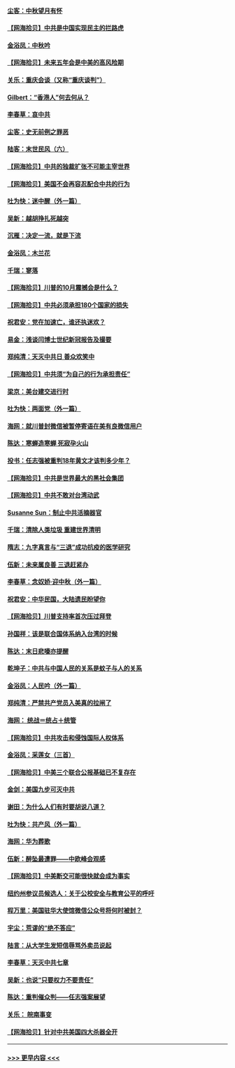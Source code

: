 #### [尘客：中秋望月有怀](../pages/nsc993/n12444632.md?t=10012202) 
#### [【网海拾贝】中共是中国实现民主的拦路虎](../pages/nsc993/n12443573.md?t=10012202) 
#### [金浴凤：中秋吟](../pages/nsc993/n12441773.md?t=10012202) 
#### [【网海拾贝】未来五年会是中美的高风险期](../pages/nsc993/n12440760.md?t=10012202) 
#### [关乐：重庆会谈（又称“重庆谈判”）](../pages/nsc993/n12437525.md?t=10012202) 
#### [Gilbert：“香港人”何去何从？](../pages/nsc993/n12435894.md?t=10012202) 
#### [李春草：哀中共](../pages/nsc993/n12435874.md?t=10012202) 
#### [尘客：史无前例之罪恶](../pages/nsc993/n12435762.md?t=10012202) 
#### [陆客：末世民风（六）](../pages/nsc993/n12435354.md?t=10012202) 
#### [【网海拾贝】中共的独裁扩张不可能主宰世界](../pages/nsc993/n12435151.md?t=10012202) 
#### [【网海拾贝】美国不会再容忍配合中共的行为](../pages/nsc993/n12433808.md?t=10012202) 
#### [吐为快：迷中醒（外一篇）](../pages/nsc993/n12433585.md?t=10012202) 
#### [吴新：越胡挣扎死越突](../pages/nsc993/n12433562.md?t=10012202) 
#### [沉雁：决定一流，就是下流](../pages/nsc993/n12432128.md?t=10012202) 
#### [金浴凤：木兰花](../pages/nsc993/n12432124.md?t=10012202) 
#### [千瑞：寥落](../pages/nsc993/n12432071.md?t=10012202) 
#### [【网海拾贝】川普的10月震撼会是什么？](../pages/nsc993/n12431624.md?t=10012202) 
#### [【网海拾贝】中共必须承担180个国家的损失](../pages/nsc993/n12428893.md?t=10012202) 
#### [祝君安：党在加速亡，谁还执迷欢？](../pages/nsc993/n12428652.md?t=10012202) 
#### [易金：浅谈闫博士世纪新冠报告及撮要](../pages/nsc993/n12426822.md?t=10012202) 
#### [郑纯清：天灭中共日 善众欢笑中](../pages/nsc993/n12426784.md?t=10012202) 
#### [【网海拾贝】中共须“为自己的行为承担责任”](../pages/nsc993/n12426067.md?t=10012202) 
#### [梁京：美台建交进行时](../pages/nsc993/n12424066.md?t=10012202) 
#### [吐为快：两面党（外一篇）](../pages/nsc993/n12424043.md?t=10012202) 
#### [海网：就川普封微信被暂停寄语在美有良微信用户](../pages/nsc993/n12424021.md?t=10012202) 
#### [陈达：寒蝉造寒蝉 死寂孕火山](../pages/nsc993/n12423958.md?t=10012202) 
#### [投书：任志强被重判18年黄文才该判多少年？](../pages/nsc993/n12423672.md?t=10012202) 
#### [【网海拾贝】中共是世界最大的黑社会集团](../pages/nsc993/n12423543.md?t=10012202) 
#### [【网海拾贝】中共不敢对台湾动武](../pages/nsc993/n12421418.md?t=10012202) 
#### [Susanne Sun：制止中共活摘器官](../pages/nsc993/n12419654.md?t=10012202) 
#### [千瑞：清除人类垃圾 重建世界清明](../pages/nsc993/n12419414.md?t=10012202) 
#### [隋志：九字真言与“三退”成功抗疫的医学研究](../pages/nsc993/n12419248.md?t=10012202) 
#### [伍新：未来属良善 三退赶紧办](../pages/nsc993/n12418496.md?t=10012202) 
#### [李春草：念奴娇·迎中秋（外一篇）](../pages/nsc993/n12418465.md?t=10012202) 
#### [祝君安：中华民国，大陆遗民盼望你](../pages/nsc993/n12418089.md?t=10012202) 
#### [【网海拾贝】川普支持率首次压过拜登](../pages/nsc993/n12418050.md?t=10012202) 
#### [孙国祥：该是联合国体系纳入台湾的时候](../pages/nsc993/n12417369.md?t=10012202) 
#### [陈达：末日悲嚎亦提醒](../pages/nsc993/n12416736.md?t=10012202) 
#### [乾坤子：中共与中国人民的关系是蚊子与人的关系](../pages/nsc993/n12416632.md?t=10012202) 
#### [金浴凤：人民吟（外一篇）](../pages/nsc993/n12416567.md?t=10012202) 
#### [郑纯清：严禁共产党员入美真的拉闸了](../pages/nsc993/n12416550.md?t=10012202) 
#### [海网： 统战＝统占＋统管](../pages/nsc993/n12416404.md?t=10012202) 
#### [【网海拾贝】中共攻击和侵蚀国际人权体系](../pages/nsc993/n12416250.md?t=10012202) 
#### [金浴凤：采莲女（三首）](../pages/nsc993/n12415517.md?t=10012202) 
#### [【网海拾贝】中美三个联合公报基础已不复存在](../pages/nsc993/n12415054.md?t=10012202) 
#### [金剑：美国九步可灭中共](../pages/nsc993/n12413183.md?t=10012202) 
#### [谢田：为什么人们有时要胡说八道？](../pages/nsc993/n12411861.md?t=10012202) 
#### [吐为快：共产风（外一篇）](../pages/nsc993/n12411761.md?t=10012202) 
#### [海网：华为葬歌](../pages/nsc993/n12410381.md?t=10012202) 
#### [伍新：醉坠最遭罪——中欧峰会观感](../pages/nsc993/n12410364.md?t=10012202) 
#### [【网海拾贝】中美断交可能很快就会成为事实](../pages/nsc993/n12409495.md?t=10012202) 
#### [纽约州参议员候选人：关于公校安全与教育公平的呼吁](../pages/nsc993/n12409228.md?t=10012202) 
#### [程万里：美国驻华大使馆微信公众号将何时被封？](../pages/nsc993/n12407397.md?t=10012202) 
#### [宇尘：荒谬的“绝不答应”](../pages/nsc993/n12407360.md?t=10012202) 
#### [陆言：从大学生发短信辱骂外卖员说起](../pages/nsc993/n12407285.md?t=10012202) 
#### [李春草：天灭中共七章](../pages/nsc993/n12406988.md?t=10012202) 
#### [吴新：也说“只要权力不要责任”](../pages/nsc993/n12406966.md?t=10012202) 
#### [陈达：重判催众判——任志强案展望](../pages/nsc993/n12404540.md?t=10012202) 
#### [关乐： 皖南事变](../pages/nsc993/n12404288.md?t=10012202) 
#### [【网海拾贝】针对中共美国四大杀器全开](../pages/nsc993/n12404172.md?t=10012202) 

----
#### [ >>> 更早内容 <<< ](../indexes/nsc993-earlier.md)
